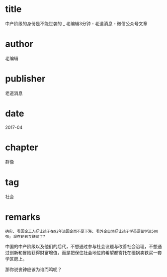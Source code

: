 # title
中产阶级的身份是不能世袭的 _ 老编辑3分钟 - 老道消息 - 微信公众号文章

# author
老编辑

# publisher
老道消息

# date
2017-04

# chapter
群像

# tag
社会

# remarks
`确实, 看国企工人好让孩子在92年进国企而不是下海; 看外企白领好让孩子学英语留学进500强; 现在轮到互联网了?`

中国的中产阶级以及他们的后代，不想通过参与社会议题与改善社会治理，不想通过创新和冒险获得财富增值，而是把保住社会地位的希望都寄托在砸锅卖铁买一套学区房上。

那你说丧钟应该为谁而鸣呢？

